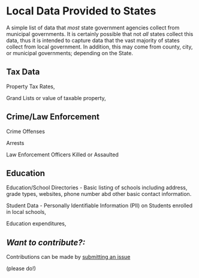 # Local Data Provided to States
A simple list of data that *most* state government agencies collect from municipal governments.
It is certainly possible that not *all* states collect this data, thus it is intended to capture
data that the vast majority of states collect from local government. In addition, this may come from
county, city, or municipal governments; depending on the State.

Tax Data
--------
Property Tax Rates,

Grand Lists or value of taxable property,

Crime/Law Enforcement
-----
Crime Offenses

Arrests

Law Enforcement Officers Killed or Assaulted

Education
---------
Education/School Directories -  Basic listing of schools including address, grade types, websites, phone number abd other basic contact information.

Student Data - Personally Identifiable Information (PII) on Students enrolled in local schools,

Education expenditures,




*Want to contribute?:*
---------
Contributions can be made by [submitting an issue](https://github.com/OpenDataCT/local_state_data/issues/new)

 (please do!)
